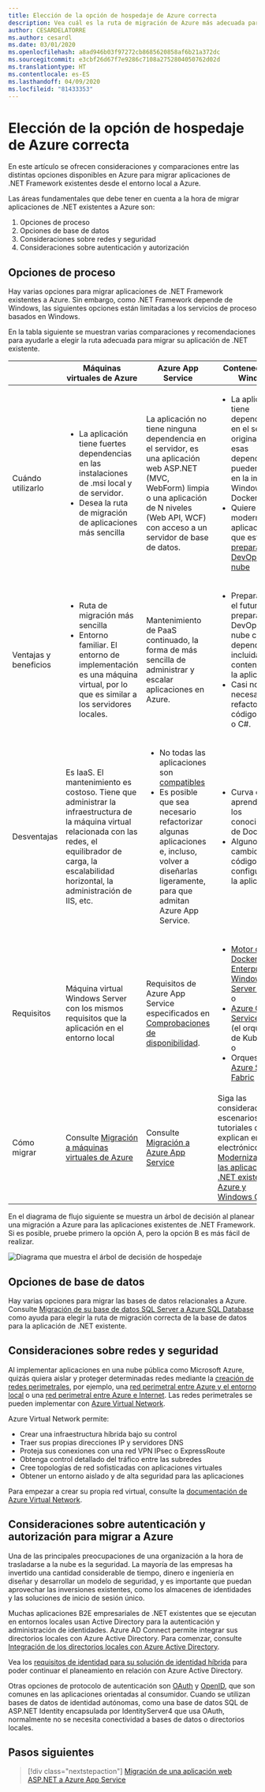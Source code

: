 ```yaml
---
title: Elección de la opción de hospedaje de Azure correcta
description: Vea cuál es la ruta de migración de Azure más adecuada para su aplicación web ASP.NET.
author: CESARDELATORRE
ms.author: cesardl
ms.date: 03/01/2020
ms.openlocfilehash: a8ad946b03f97272cb8685620858af6b21a372dc
ms.sourcegitcommit: e3cbf26d67f7e9286c7108a2752804050762d02d
ms.translationtype: HT
ms.contentlocale: es-ES
ms.lasthandoff: 04/09/2020
ms.locfileid: "81433353"
---
```

# <a name="choose-the-right-azure-hosting-option"></a>Elección de la opción de hospedaje de Azure correcta

En este artículo se ofrecen consideraciones y comparaciones entre las distintas opciones disponibles en Azure para migrar aplicaciones de .NET Framework existentes desde el entorno local a Azure.

Las áreas fundamentales que debe tener en cuenta a la hora de migrar aplicaciones de .NET existentes a Azure son:

1. Opciones de proceso
1. Opciones de base de datos
1. Consideraciones sobre redes y seguridad
1. Consideraciones sobre autenticación y autorización

## <a name="compute-choices"></a>Opciones de proceso

Hay varias opciones para migrar aplicaciones de .NET Framework existentes a Azure. Sin embargo, como .NET Framework depende de Windows, las siguientes opciones están limitadas a los servicios de proceso basados en Windows.

En la tabla siguiente se muestran varias comparaciones y recomendaciones para ayudarle a elegir la ruta adecuada para migrar su aplicación de .NET existente.

|                 | Máquinas virtuales de Azure | Azure App Service | Contenedores de Windows |
|-----------------|-----------|-------------------|--------------------|
|Cuándo utilizarlo      |<ul><li>La aplicación tiene fuertes dependencias en las instalaciones de .msi local y de servidor.</li><li>Desea la ruta de migración de aplicaciones más sencilla</li></ul>|La aplicación no tiene ninguna dependencia en el servidor, es una aplicación web ASP.NET (MVC, WebForm) limpia o una aplicación de N niveles (Web API, WCF) con acceso a un servidor de base de datos. |<ul><li>La aplicación tiene dependencias en el servidor original, pero esas dependencias pueden incluirse en la imagen Windows de Docker.</li><li>Quiere modernizar la aplicación para que esté [preparada para DevOps en la nube](../../architecture/modernize-with-azure-containers/modernize-existing-apps-to-cloud-optimized/reasons-to-modernize-existing-net-apps-to-cloud-optimized-applications.md)</li></ul>|
|Ventajas y beneficios  |<ul><li>Ruta de migración más sencilla</li><li>Entorno familiar. El entorno de implementación es una máquina virtual, por lo que es similar a los servidores locales.</li></ul> |Mantenimiento de PaaS continuado, la forma de más sencilla de administrar y escalar aplicaciones en Azure. |<ul><li>Preparada para el futuro, preparada para DevOps en la nube con dependencias incluidas en los contenedores de la aplicación.</li><li>Casi no es necesario refactorizar el código de .NET o C#.</li></ul> |
|Desventajas             |Es IaaS. El mantenimiento es costoso. Tiene que administrar la infraestructura de la máquina virtual relacionada con las redes, el equilibrador de carga, la escalabilidad horizontal, la administración de IIS, etc. |<ul><li>No todas las aplicaciones son [compatibles](https://appmigration.microsoft.com/assessment)</li><li>Es posible que sea necesario refactorizar algunas aplicaciones e, incluso, volver a diseñarlas ligeramente, para que admitan Azure App Service.</li></ul> |<ul><li>Curva de aprendizaje de los conocimientos de Docker</li><li>Algunos cambios en el código y la configuración de la aplicación</li></ul>|
|Requisitos |Máquina virtual Windows Server con los mismos requisitos que la aplicación en el entorno local | Requisitos de Azure App Service especificados en [Comprobaciones de disponibilidad](https://github.com/Azure/App-Service-Migration-Assistant/wiki/Readiness-Checks). |<ul><li>[Motor de Docker: Enterprise para Windows Server 2019](https://azuremarketplace.microsoft.com/marketplace/apps/cloud-infrastructure-services.docker-windows-2019)<br />o</li><li>[Azure Container Service (AKS)](https://azure.microsoft.com/services/container-service/) (el orquestador de Kubernetes)<br />o<li>Orquestador de [Azure Service Fabric](https://azure.microsoft.com/services/service-fabric/)</li></ul> |
|Cómo migrar |Consulte [Migración a máquinas virtuales de Azure](vm.md) | Consulte [Migración a Azure App Service](app-service.md) | Siga las consideraciones, los escenarios y los tutoriales que se explican en el libro electrónico [Modernización de las aplicaciones .NET existentes con Azure y Windows Containers](https://aka.ms/liftandshiftwithcontainersebook) |

En el diagrama de flujo siguiente se muestra un árbol de decisión al planear una migración a Azure para las aplicaciones existentes de .NET Framework. Si es posible, pruebe primero la opción A, pero la opción B es más fácil de realizar.

![Diagrama que muestra el árbol de decisión de hospedaje](../media/migration/choose/decision-tree.png)

## <a name="database-choices"></a>Opciones de base de datos

Hay varias opciones para migrar las bases de datos relacionales a Azure. Consulte [Migración de su base de datos SQL Server a Azure SQL Database](sql.md) como ayuda para elegir la ruta de migración correcta de la base de datos para la aplicación de .NET existente.

## <a name="networking-and-security-considerations"></a>Consideraciones sobre redes y seguridad

Al implementar aplicaciones en una nube pública como Microsoft Azure, quizás quiera aislar y proteger determinadas redes mediante la [creación de redes perimetrales](https://docs.microsoft.com/azure/architecture/reference-architectures/dmz/), por ejemplo, una [red perimetral entre Azure y el entorno local](https://docs.microsoft.com/azure/architecture/reference-architectures/dmz/secure-vnet-hybrid) o una [red perimetral entre Azure e Internet](https://docs.microsoft.com/azure/architecture/reference-architectures/dmz/secure-vnet-dmz). Las redes perimetrales se pueden implementar con [Azure Virtual Network](https://docs.microsoft.com/azure/virtual-network/virtual-networks-overview).

Azure Virtual Network permite:

- Crear una infraestructura híbrida bajo su control
- Traer sus propias direcciones IP y servidores DNS
- Proteja sus conexiones con una red VPN IPsec o ExpressRoute
- Obtenga control detallado del tráfico entre las subredes
- Cree topologías de red sofisticadas con aplicaciones virtuales
- Obtener un entorno aislado y de alta seguridad para las aplicaciones

Para empezar a crear su propia red virtual, consulte la [documentación de Azure Virtual Network](https://docs.microsoft.com/azure/virtual-network/).

## <a name="authentication-and-authorization-considerations-when-migrating-to-azure"></a>Consideraciones sobre autenticación y autorización para migrar a Azure

Una de las principales preocupaciones de una organización a la hora de trasladarse a la nube es la seguridad. La mayoría de las empresas ha invertido una cantidad considerable de tiempo, dinero e ingeniería en diseñar y desarrollar un modelo de seguridad, y es importante que puedan aprovechar las inversiones existentes, como los almacenes de identidades y las soluciones de inicio de sesión único.

Muchas aplicaciones B2E empresariales de .NET existentes que se ejecutan en entornos locales usan Active Directory para la autenticación y administración de identidades. Azure AD Connect permite integrar sus directorios locales con Azure Active Directory. Para comenzar, consulte [Integración de los directorios locales con Azure Active Directory](https://docs.microsoft.com/azure/active-directory/connect/active-directory-aadconnect).

Vea los [requisitos de identidad para su solución de identidad híbrida](https://docs.microsoft.com/azure/active-directory/active-directory-hybrid-identity-design-considerations-business-needs) para poder continuar el planeamiento en relación con Azure Active Directory.

Otras opciones de protocolo de autenticación son [OAuth](https://en.wikipedia.org/wiki/OAuth) y [OpenID](https://en.wikipedia.org/wiki/OpenID), que son comunes en las aplicaciones orientadas al consumidor. Cuando se utilizan bases de datos de identidad autónomas, como una base de datos SQL de ASP.NET Identity encapsulada por IdentityServer4 que usa OAuth, normalmente no se necesita conectividad a bases de datos o directorios locales.

## <a name="next-steps"></a>Pasos siguientes

> [!div class="nextstepaction"]
> [Migración de una aplicación web ASP.NET a Azure App Service](app-service.md)
